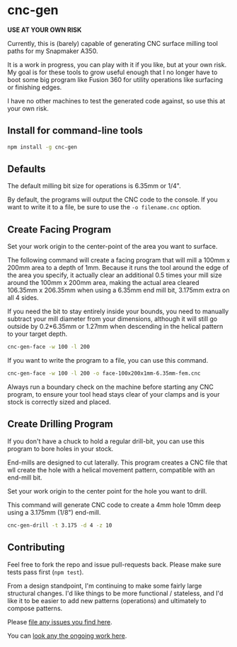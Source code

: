 # cnc-gen

**USE AT YOUR OWN RISK**

Currently, this is (barely) capable of generating CNC surface milling tool paths for my Snapmaker A350.

It is a work in progress, you can play with it if you like, but at your own risk. My goal is for these tools to grow useful enough that I no longer have to boot some big program like Fusion 360 for utility operations like surfacing or finishing edges.

I have no other machines to test the generated code against, so use this at your own risk.

## Install for command-line tools

```bash
npm install -g cnc-gen
```

## Defaults

The default milling bit size for operations is 6.35mm or 1/4".

By default, the programs will output the CNC code to the console. If you want to write it to a file, be sure to use the `-o filename.cnc` option.

## Create Facing Program

Set your work origin to the center-point of the area you want to surface.

The following command will create a facing program that will mill a 100mm x 200mm area to a depth of 1mm. Because it runs the tool around the edge of the area you specify, it actually clear an additional 0.5 times your mill size around the 100mm x 200mm area, making the actual area cleared 106.35mm x 206.35mm when using a 6.35mm end mill bit, 3.175mm extra on all 4 sides.

If you need the bit to stay entirely inside your bounds, you need to manually subtract your mill diameter from your dimensions, although it will still go outside by 0.2*6.35mm or 1.27mm when descending in the helical pattern to your target depth. 

```bash
cnc-gen-face -w 100 -l 200
```

If you want to write the program to a file, you can use this command.

```bash
cnc-gen-face -w 100 -l 200 -o face-100x200x1mm-6.35mm-fem.cnc
```

Always run a boundary check on the machine before starting any CNC program, to ensure your tool head stays clear of your clamps and is your stock is correctly sized and placed.

## Create Drilling Program

If you don't have a chuck to hold a regular drill-bit, you can use this program to bore holes in your stock.

End-mills are designed to cut laterally. This program creates a CNC file that wll create the hole with a helical movement pattern, compatible with an end-mill bit.

Set your work origin to the center point for the hole you want to drill.

This command will generate CNC code to create a 4mm hole 10mm deep using a 3.175mm (1/8") end-mill.

```bash
cnc-gen-drill -t 3.175 -d 4 -z 10
```

## Contributing

Feel free to fork the repo and issue pull-requests back. Please make sure tests pass first (`npm test`).

From a design standpoint, I'm continuing to make some fairly large structural changes. I'd like things to be more functional / stateless, and I'd like it to be easier to add new patterns (operations) and ultimately to compose patterns.

Please [file any issues you find here](https://github.com/svetzal/cnc-gen/issues).

You can [look any the ongoing work here](https://github.com/svetzal/cnc-gen/projects/1).

